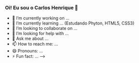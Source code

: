 ### Oi! Eu sou o Carlos Henrique 👋


- 🔭 I’m currently working on ...
- 🌱 I’m currently learning ... (Estudando Phyton, HTML5, CSS3)
- 👯 I’m looking to collaborate on ...
- 🤔 I’m looking for help with ...
- 💬 Ask me about ...
- 📫 How to reach me: ...
- 😄 Pronouns: ...
- ⚡ Fun fact: ...
-->
